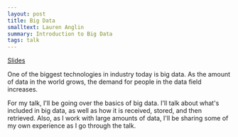 ```yaml
---
layout: post
title: Big Data
smalltext: Lauren Anglin
summary: Introduction to Big Data
tags: talk
---
```

[Slides](https://docs.google.com/presentation/d/1KBaaI8rnID86YoGu_CLq1coe8VAf2O0gOMR-TDJ5U-g/edit?usp=sharing)

One of the biggest technologies in industry today is big data. As the amount of data in the world grows, the demand for people in the data field increases.

For my talk, I'll be going over the basics of big data. I'll talk about what's included in big data, as well as how it is received, stored, and then retrieved. Also, as I work with large amounts of data, I'll be sharing some of my own experience as I go through the talk.
